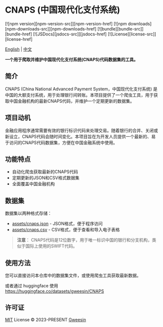 # CNAPS (中国现代化支付系统)

[![npm version][npm-version-src]][npm-version-href]
[![npm downloads][npm-downloads-src]][npm-downloads-href]
[![bundle][bundle-src]][bundle-href]
[![JSDocs][jsdocs-src]][jsdocs-href]
[![License][license-src]][license-href]

[English](./README.md) | [中文](./README.zh-CN.md)

**一个用于爬取并维护中国现代化支付系统(CNAPS)代码数据集的工具。**

## 简介

CNAPS (China National Advanced Payment System，中国现代化支付系统) 是中国的大额支付系统，用于处理银行间转账。本项目提供了一个爬虫工具，用于获取中国金融机构的最新CNAPS代码，并维护一个定期更新的数据集。

## 项目动机

金融应用程序通常需要有效的银行标识代码来处理交易。随着银行的合并、关闭或新设立，CNAPS代码会随时间变化。本项目旨在为开发人员提供一个最新的、易于访问的CNAPS代码数据集，方便在中国金融系统中使用。

## 功能特点

- 自动化爬虫获取最新的CNAPS代码
- 定期更新的JSON和CSV格式数据集
- 全面覆盖中国金融机构

## 数据集

数据集以两种格式存储：
- [assets/cnaps.json](./assets/cnaps.json) - JSON格式，便于程序访问
- [assets/cnaps.csv](./assets/cnaps.csv) - CSV格式，便于查看和导入电子表格

> **注意**：
> CNAPS代码是12位数字，用于唯一标识中国的银行和分支机构，类似于国际上使用的SWIFT代码。

## 使用方法

您可以直接访问本仓库中的数据集文件，或使用爬虫工具获取最新数据。

或者通过 huggingface 使用 https://huggingface.co/datasets/gweesin/CNAPS

## 许可证

[MIT](./LICENSE) License © 2023-PRESENT [Gweesin](https://github.com/gweesin)
